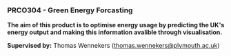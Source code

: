 ### PRCO304 - Green Energy Forcasting 

**The aim of this product is to optimise energy usage by predicting the UK's energy output and making this information avalible through visualisation.**



**Supervised by:** Thomas Wennekers (thomas.wennekers@plymouth.ac.uk)
